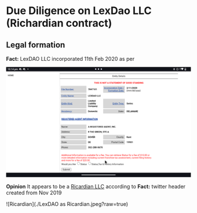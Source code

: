 # Due Diligence on LexDao LLC (Richardian contract)

## Legal formation

**Fact:** LexDAO LLC incorporated 11th Feb 2020 as per

![Delaware](./Screenshot_20240616-221458.png?raw=true)

**Opinion** It appears to be a [Ricardian LLC]() according to **Fact:** twitter header created from Nov 2019

![Ricardian](./LexDAO as Ricardian.jpeg?raw=true)
